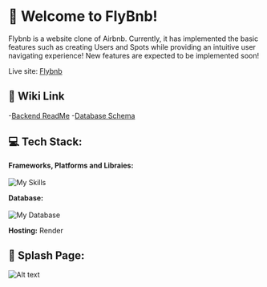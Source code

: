 # :house_with_garden: Welcome to FlyBnb!

Flybnb is a website clone of Airbnb. Currently, it has implemented the basic features such as
creating Users and Spots while providing an intuitive user navigating experience! New features are expected to be implemented soon!

Live site: [Flybnb](https://flybnb.onrender.com/)

## :link: Wiki Link
-[Backend ReadMe](./backend/README.md)
-[Database Schema](./blob/assets/data_schema.png)

## :computer: Tech Stack:
**Frameworks, Platforms and Libraies:** <br></br>
![My Skills](https://skillicons.dev/icons?i=js,html,css,nodejs,express,react,redux)

**Database:** <br></br>
![My Database](https://skillicons.dev/icons?i=postgres)

**Hosting:**
Render

## :ocean: Splash Page:
![Alt text](../blob/assets/airbnbsplash.png)
